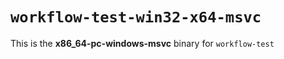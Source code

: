 # `workflow-test-win32-x64-msvc`

This is the **x86_64-pc-windows-msvc** binary for `workflow-test`
